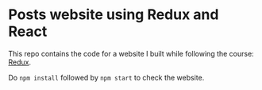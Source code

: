 # Posts website using Redux and React

This repo contains the code for a website I built while following the course: [Redux](https://www.udemy.com/react-redux/).

Do `npm install` followed by `npm start` to check the website.
